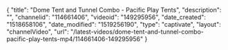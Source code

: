 {
    "title": "Dome Tent and Tunnel Combo - Pacific Play Tents",
    "description": "",
    "channelid": "114661406",
    "videoid": "149295956",
    "date_created": "1518658106",
    "date_modified": "1519256190",
    "type": "captivate",
    "layout": "channelVideo",
    "url": "\/latest-videos\/dome-tent-and-tunnel-combo-pacific-play-tents-mp4\/114661406-149295956"
}